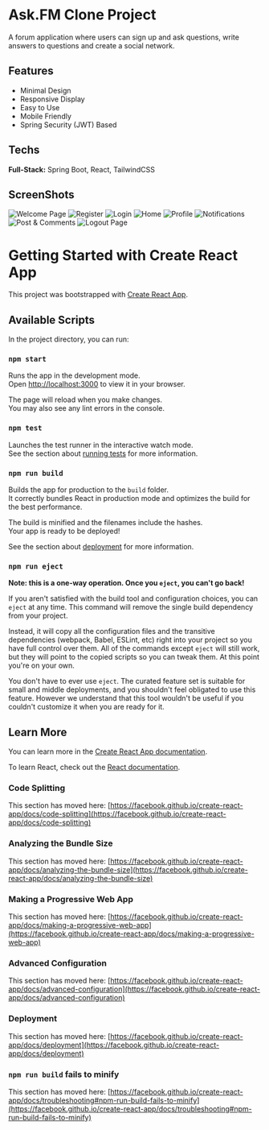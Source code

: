 # Ask.FM Clone Project

A forum application where users can sign up and ask questions, write answers to questions and create a social network.


## Features

- Minimal Design
- Responsive Display
- Easy to Use
- Mobile Friendly
- Spring Security (JWT) Based

  
## Techs

**Full-Stack:** Spring Boot, React, TailwindCSS

  
## ScreenShots

![Welcome Page](https://github.com/furkangerem/ask-fm-frontend/assets/83163617/48a02846-8830-4604-8f5a-d87f779da0bf)
![Register](https://github.com/furkangerem/ask-fm-backend/assets/83163617/046f01b1-827a-4aad-bf29-e6501361d7c8)
![Login](https://github.com/furkangerem/ask-fm-backend/assets/83163617/1e851f9a-e108-4643-b822-f79ff784eef0)
![Home](https://github.com/furkangerem/ask-fm-backend/assets/83163617/283059de-79bb-4f16-ab58-4168d927f195)
![Profile](https://github.com/furkangerem/ask-fm-backend/assets/83163617/6c42815d-5351-4422-b8f5-c6fde959046f)
![Notifications](https://github.com/furkangerem/ask-fm-backend/assets/83163617/0b3bd8fa-ecfa-484e-80bf-0c8773b9f679)
![Post & Comments](https://github.com/furkangerem/ask-fm-backend/assets/83163617/321da121-f196-48f1-b3be-ebf8094e038b)
![Logout Page](https://github.com/furkangerem/ask-fm-backend/assets/83163617/231c7ec2-30d8-46da-a00f-91269a33316a)

# Getting Started with Create React App

This project was bootstrapped with [Create React App](https://github.com/facebook/create-react-app).

## Available Scripts

In the project directory, you can run:

### `npm start`

Runs the app in the development mode.\
Open [http://localhost:3000](http://localhost:3000) to view it in your browser.

The page will reload when you make changes.\
You may also see any lint errors in the console.

### `npm test`

Launches the test runner in the interactive watch mode.\
See the section about [running tests](https://facebook.github.io/create-react-app/docs/running-tests) for more information.

### `npm run build`

Builds the app for production to the `build` folder.\
It correctly bundles React in production mode and optimizes the build for the best performance.

The build is minified and the filenames include the hashes.\
Your app is ready to be deployed!

See the section about [deployment](https://facebook.github.io/create-react-app/docs/deployment) for more information.

### `npm run eject`

**Note: this is a one-way operation. Once you `eject`, you can't go back!**

If you aren't satisfied with the build tool and configuration choices, you can `eject` at any time. This command will remove the single build dependency from your project.

Instead, it will copy all the configuration files and the transitive dependencies (webpack, Babel, ESLint, etc) right into your project so you have full control over them. All of the commands except `eject` will still work, but they will point to the copied scripts so you can tweak them. At this point you're on your own.

You don't have to ever use `eject`. The curated feature set is suitable for small and middle deployments, and you shouldn't feel obligated to use this feature. However we understand that this tool wouldn't be useful if you couldn't customize it when you are ready for it.

## Learn More

You can learn more in the [Create React App documentation](https://facebook.github.io/create-react-app/docs/getting-started).

To learn React, check out the [React documentation](https://reactjs.org/).

### Code Splitting

This section has moved here: [https://facebook.github.io/create-react-app/docs/code-splitting](https://facebook.github.io/create-react-app/docs/code-splitting)

### Analyzing the Bundle Size

This section has moved here: [https://facebook.github.io/create-react-app/docs/analyzing-the-bundle-size](https://facebook.github.io/create-react-app/docs/analyzing-the-bundle-size)

### Making a Progressive Web App

This section has moved here: [https://facebook.github.io/create-react-app/docs/making-a-progressive-web-app](https://facebook.github.io/create-react-app/docs/making-a-progressive-web-app)

### Advanced Configuration

This section has moved here: [https://facebook.github.io/create-react-app/docs/advanced-configuration](https://facebook.github.io/create-react-app/docs/advanced-configuration)

### Deployment

This section has moved here: [https://facebook.github.io/create-react-app/docs/deployment](https://facebook.github.io/create-react-app/docs/deployment)

### `npm run build` fails to minify

This section has moved here: [https://facebook.github.io/create-react-app/docs/troubleshooting#npm-run-build-fails-to-minify](https://facebook.github.io/create-react-app/docs/troubleshooting#npm-run-build-fails-to-minify)
